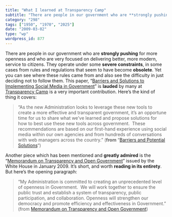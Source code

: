 ```yaml
---
title: "What I learned at Transparency Camp"
subtitle: "There are people in our government who are **strongly pushing** for more openness and who are very f..."
category: "298"
tags: ["1950", "1970", "2025"]
date: "2009-03-02"
type: "wp"
wordpress_id: 877
---
```

There are people in our government who are **strongly pushing** for more openness and who are very focused on delivering better, more modern, service to citizens. They operate under some **severe constraints**, in some cases from rules and regulations that seem to have become **obsolete**. Yet you can see where these rules came from and also see the difficulty in just deciding not to follow them.
This paper, “[Barriers and Solutions to Implementing Social Media in Government](http://www.usa.gov/webcontent/about/documents.shtml#barriers)” is **lauded** by many at [Transparency Camp](http://transparencycamp.org/) is a very important contribution. Here’s the kind of thing it covers:

> “As the new Administration looks to leverage these new tools to create a more effective and transparent government, it’s an opportune time for us to share what we’ve learned and propose solutions for how to best use these new tools across government.  These recommendations are based on our first-hand experience using social media within our own agencies and from hundreds of conversations with web managers across the country.” (**from** “[Barriers and Potential Solutions](http://www.usa.gov/webcontent/documents/SocialMediaFed%20Govt_BarriersPotentialSolutions.pdf)“)

Another piece which has been mentioned and **greatly admired** is the “[Memorandum on Transparency and Open Government](http://www.whitehouse.gov/the_press_office/TransparencyandOpenGovernment/)” issued by the White House in January 2009. It’s short, and worth **reading in its entirety**. But here’s the opening paragraph:

> “My Administration is committed to creating an unprecedented level of openness in Government.  We will work together to ensure the public trust and establish a system of transparency, public participation, and collaboration. Openness will strengthen our democracy and promote efficiency and effectiveness in Government.” (from [Memorandum on Transparency and Open Government](http://www.whitehouse.gov/the_press_office/TransparencyandOpenGovernment/))